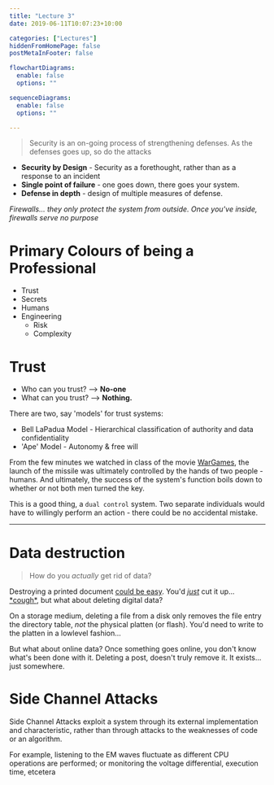 ```yaml
---
title: "Lecture 3"
date: 2019-06-11T10:07:23+10:00

categories: ["Lectures"]
hiddenFromHomePage: false
postMetaInFooter: false

flowchartDiagrams:
  enable: false
  options: ""

sequenceDiagrams: 
  enable: false
  options: ""

---
```


> Security is an on-going process of strengthening defenses. As the defenses goes up, so do the attacks

* **Security by Design** - Security as a forethought, rather than as a response to an incident  
* **Single point of failure** - one goes down, there goes your system.  
* **Defense in depth** - design of multiple measures of defense.

_Firewalls... they only protect the system from outside. Once you've inside, firewalls serve no purpose_


# Primary Colours of being a Professional

* Trust
* Secrets
* Humans
* Engineering
  * Risk
  * Complexity

# Trust

* Who can you trust? --> __No-one__  
* What can you trust? --> __Nothing.__

There are two, say 'models' for trust systems:

* Bell LaPadua Model - Hierarchical classification of authority and data confidentiality  
* 'Ape' Model - Autonomy & free will

From the few minutes we watched in class of the movie [WarGames](https://www.imdb.com/title/tt0086567/), the launch of the missile was ultimately controlled by the hands of two people - humans. And ultimately, the success of the system's function boils down to whether or not both men turned the key.

This is a good thing, a `dual control` system. Two separate individuals would have to willingly perform an action - there could be no accidental mistake.

----

# Data destruction
> How do you _actually_ get rid of data?

Destroying a printed document [could be easy](https://featherbear.github.io/UNSW-COMP6441/blog/post/paper-shredders/). You'd [_just_](https://featherbear.github.io/UNSW-COMP6441/blog/post/paper-shredders/) cut it up... [\*cough\*](https://featherbear.github.io/UNSW-COMP6441/blog/post/paper-shredders/), but what about deleting digital data?

On a storage medium, deleting a file from a disk only removes the file entry the directory table, _not_ the physical platten (or flash). You'd need to write to the platten in a lowlevel fashion...

But what about online data? Once something goes online, you don't know what's been done with it. Deleting a post, doesn't truly remove it. It exists... just somewhere.


# Side Channel Attacks
Side Channel Attacks exploit a system through its external implementation and characteristic, rather than through attacks to the weaknesses of code or an algorithm.

For example, listening to the EM waves fluctuate as different CPU operations are performed; or monitoring the voltage differential, execution time, etcetera
